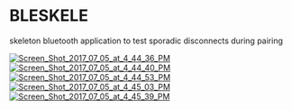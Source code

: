 # BLESKELE
skeleton bluetooth application to test sporadic disconnects during pairing

<a href="https://ibb.co/b3qHQF"><img src="https://thumb.ibb.co/b3qHQF/Screen_Shot_2017_07_05_at_4_44_36_PM.png" alt="Screen_Shot_2017_07_05_at_4_44_36_PM" border="0"></a>
<a href="https://ibb.co/jcKoXv"><img src="https://thumb.ibb.co/jcKoXv/Screen_Shot_2017_07_05_at_4_44_40_PM.png" alt="Screen_Shot_2017_07_05_at_4_44_40_PM" border="0"></a>
<a href="https://ibb.co/jQ9BkF"><img src="https://thumb.ibb.co/jQ9BkF/Screen_Shot_2017_07_05_at_4_44_53_PM.png" alt="Screen_Shot_2017_07_05_at_4_44_53_PM" border="0"></a> 
<a href="https://ibb.co/jJCWkF"><img src="https://thumb.ibb.co/jJCWkF/Screen_Shot_2017_07_05_at_4_45_03_PM.png" alt="Screen_Shot_2017_07_05_at_4_45_03_PM" border="0"></a> 
<a href="https://ibb.co/n2nLea"><img src="https://thumb.ibb.co/n2nLea/Screen_Shot_2017_07_05_at_4_45_39_PM.png" alt="Screen_Shot_2017_07_05_at_4_45_39_PM" border="0"></a>
